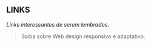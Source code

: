 ## LINKS
_Links interessantes de serem lembrados._

> Saiba sobre Web design responsivo e adaptativo.
